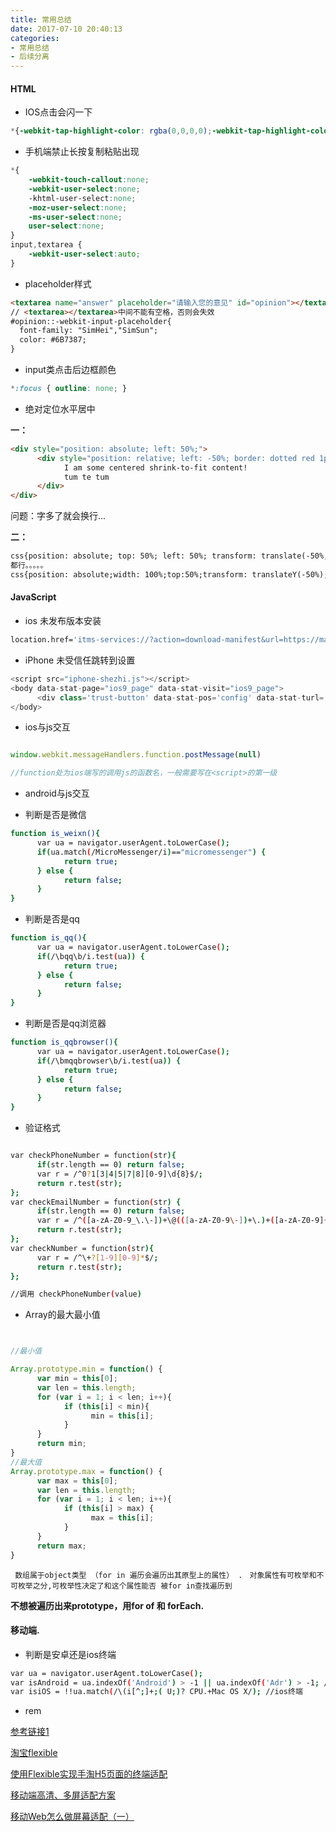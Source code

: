 ```yaml
---
title: 常用总结
date: 2017-07-10 20:40:13
categories:
- 常用总结
- 后续分离
---
```


#### HTML

+ IOS点击会闪一下

```css
*{-webkit-tap-highlight-color: rgba(0,0,0,0);-webkit-tap-highlight-color:transparent;}
```

+ 手机端禁止长按复制粘贴出现

```css
*{
    -webkit-touch-callout:none; 
    -webkit-user-select:none; 
    -khtml-user-select:none; 
    -moz-user-select:none;
    -ms-user-select:none; 
    user-select:none;
}
input,textarea {
    -webkit-user-select:auto; 
}
```

+ placeholder样式

```html
<textarea name="answer" placeholder="请输入您的意见" id="opinion"></textarea>
// <textarea></textarea>中间不能有空格，否则会失效
#opinion::-webkit-input-placeholder{
  font-family: "SimHei","SimSun";
  color: #6B7387;
}
```
<!--more-->

+ input类点击后边框颜色

```css
*:focus { outline: none; }
```

+ 绝对定位水平居中

<b>一：</b>

```html
<div style="position: absolute; left: 50%;">
      <div style="position: relative; left: -50%; border: dotted red 1px;">
            I am some centered shrink-to-fit content!
            tum te tum
      </div>
</div>

```
问题：字多了就会换行...

<b>二：</b>

```html
css{position: absolute; top: 50%; left: 50%; transform: translate(-50%,-50%);}
都行。。。。。
css{position: absolute;width: 100%;top:50%;transform: translateY(-50%);}
```
#### JavaScript

+ ios 未发布版本安装


```bash
location.href='itms-services://?action=download-manifest&url=https://market.x7sy.com/plist/market_version/'+tg_id+'?'+Math.random();
```

+ iPhone 未受信任跳转到设置

```javascript
<script src="iphone-shezhi.js"></script>
<body data-stat-page="ios9_page" data-stat-visit="ios9_page">
      <div class='trust-button' data-stat-pos='config' data-stat-turl='mobile_config/embedded.mobileprovision'>点击前去信任</div>
</body>
```

+ ios与js交互

```javascript

window.webkit.messageHandlers.function.postMessage(null)

//function处为ios端写的调用js的函数名，一般需要写在<script>的第一级

```

+ android与js交互



+ 判断是否是微信

```bash
function is_weixn(){
      var ua = navigator.userAgent.toLowerCase();
      if(ua.match(/MicroMessenger/i)=="micromessenger") {
            return true;
      } else {
            return false;
      }
}
```

+ 判断是否是qq

```bash
function is_qq(){
      var ua = navigator.userAgent.toLowerCase();
      if(/\bqq\b/i.test(ua)) {
            return true;
      } else {
            return false;
      }
}
```

+ 判断是否是qq浏览器

```bash
function is_qqbrowser(){
      var ua = navigator.userAgent.toLowerCase();
      if(/\bmqqbrowser\b/i.test(ua)) {
            return true;
      } else {
            return false;
      }
}
```

+ 验证格式

```bash

var checkPhoneNumber = function(str){
      if(str.length == 0) return false;
      var r = /^0?1[3|4|5|7|8][0-9]\d{8}$/;
      return r.test(str);
};
var checkEmailNumber = function(str) {
      if(str.length == 0) return false;
      var r = /^([a-zA-Z0-9_\.\-])+\@(([a-zA-Z0-9\-])+\.)+([a-zA-Z0-9]{2,4})+$/;
      return r.test(str);
};
var checkNumber = function(str){
      var r = /^\+?[1-9][0-9]*$/;　　
      return r.test(str);
};

//调用 checkPhoneNumber(value)
```

+ Array的最大最小值

```javascript


//最小值

Array.prototype.min = function() {
      var min = this[0];
      var len = this.length;
      for (var i = 1; i < len; i++){
            if (this[i] < min){
                  min = this[i];
            }
      }
      return min;
}
//最大值
Array.prototype.max = function() {
      var max = this[0];
      var len = this.length;
      for (var i = 1; i < len; i++){
            if (this[i] > max) {
                  max = this[i];
            }
      }
      return max;
}
```
` 数组属于object类型 （for in 遍历会遍历出其原型上的属性） .`
` 对象属性有可枚举和不可枚举之分,可枚举性决定了和这个属性能否
被for in查找遍历到`

<b>不想被遍历出来prototype，用for of 和 forEach.</b>


#### 移动端.

+ 判断是安卓还是ios终端

```bash
var ua = navigator.userAgent.toLowerCase();
var isAndroid = ua.indexOf('Android') > -1 || ua.indexOf('Adr') > -1; //android终端 
var isiOS = !!ua.match(/\(i[^;]+;( U;)? CPU.+Mac OS X/); //ios终端 
```

+ rem

[参考链接1](http://www.vshowtv.com/video_list/js/common/common.js?v=2017031501)

[淘宝flexible](http://g.tbcdn.cn/mtb/lib-flexible/0.3.4/??flexible_css.js,flexible.js)

[使用Flexible实现手淘H5页面的终端适配](https://github.com/amfe/article/issues/17)

[移动端高清、多屏适配方案](http://www.html-js.com/article/Mobile-terminal-H5-mobile-terminal-HD-multi-screen-adaptation-scheme%203041)

[移动Web怎么做屏幕适配（一）](https://segmentfault.com/a/1190000004524243)


